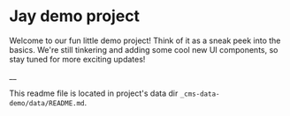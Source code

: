 # Jay demo project

Welcome to our fun little demo project! Think of it as a sneak peek into the basics. We're still tinkering and adding some cool new UI components, so stay tuned for more exciting updates!

<div class='text-sm opacity-75 mt-8'>
__

This readme file is located in project's data dir `_cms-data-demo/data/README.md`.

<div>

